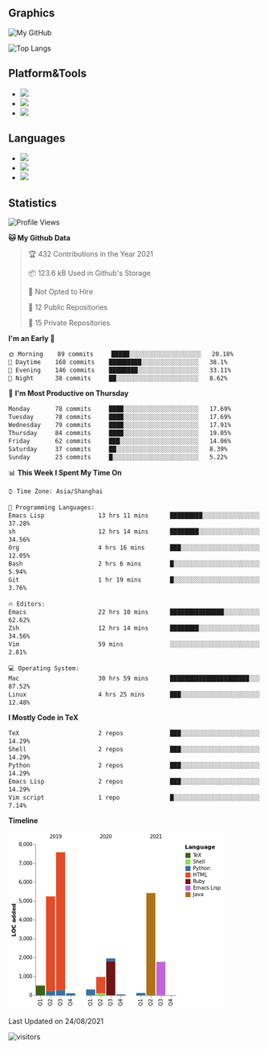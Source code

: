 ## Graphics

![My GitHub](https://github-readme-stats.vercel.app/api?username=SteamedFish&count_private=true&show_icons=true&theme=buefy&include_all_commits=false)

![Top Langs](https://github-readme-stats.vercel.app/api/top-langs/?username=SteamedFish&theme=buefy&hide=ruby&count_private=true&show_icons=true&layout=compact)

## Platform&Tools

* [![](https://img.shields.io/badge/ArchLinux--purple?style=flat-square&logo=ArchLinux)](https://www.archlinux.org/)
* [![](https://img.shields.io/badge/Gentoo-testing-purple?style=flat-square&logo=Gentoo)](https://www.gentoo.org/)
* [![](https://img.shields.io/badge/Doom%20Emacs-28-blue?style=flat-square&logo=Gnu%20emacs&logoColor=white)](https://www.gnu.org/software/emacs/)

## Languages

* [![](https://img.shields.io/badge/-Python-3776AB?style=flat-square&logo=python&logoColor=white)](https://www.python.org/)
* [![](https://img.shields.io/badge/-Bash-00ADD8?style=flat-square&logo=Gnu-bash&logoColor=white)](https://www.gnu.org/software/bash/)
* [![](https://img.shields.io/badge/-Go-00ADD8?style=flat-square&logo=go&logoColor=white)](https://golang.org/)

## Statistics

<!--START_SECTION:waka-->
![Profile Views](http://img.shields.io/badge/Profile%20Views-6-blue)

**🐱 My Github Data** 

> 🏆 432 Contributions in the Year 2021
 > 
> 📦 123.6 kB Used in Github's Storage 
 > 
> 🚫 Not Opted to Hire
 > 
> 📜 12 Public Repositories 
 > 
> 🔑 15 Private Repositories  
 > 
**I'm an Early 🐤** 

```text
🌞 Morning    89 commits     █████░░░░░░░░░░░░░░░░░░░░   20.18% 
🌆 Daytime    168 commits    █████████░░░░░░░░░░░░░░░░   38.1% 
🌃 Evening    146 commits    ████████░░░░░░░░░░░░░░░░░   33.11% 
🌙 Night      38 commits     ██░░░░░░░░░░░░░░░░░░░░░░░   8.62%

```
📅 **I'm Most Productive on Thursday** 

```text
Monday       78 commits     ████░░░░░░░░░░░░░░░░░░░░░   17.69% 
Tuesday      78 commits     ████░░░░░░░░░░░░░░░░░░░░░   17.69% 
Wednesday    79 commits     ████░░░░░░░░░░░░░░░░░░░░░   17.91% 
Thursday     84 commits     ████░░░░░░░░░░░░░░░░░░░░░   19.05% 
Friday       62 commits     ███░░░░░░░░░░░░░░░░░░░░░░   14.06% 
Saturday     37 commits     ██░░░░░░░░░░░░░░░░░░░░░░░   8.39% 
Sunday       23 commits     █░░░░░░░░░░░░░░░░░░░░░░░░   5.22%

```


📊 **This Week I Spent My Time On** 

```text
⌚︎ Time Zone: Asia/Shanghai

💬 Programming Languages: 
Emacs Lisp               13 hrs 11 mins      █████████░░░░░░░░░░░░░░░░   37.28% 
sh                       12 hrs 14 mins      ████████░░░░░░░░░░░░░░░░░   34.56% 
Org                      4 hrs 16 mins       ███░░░░░░░░░░░░░░░░░░░░░░   12.05% 
Bash                     2 hrs 6 mins        █░░░░░░░░░░░░░░░░░░░░░░░░   5.94% 
Git                      1 hr 19 mins        █░░░░░░░░░░░░░░░░░░░░░░░░   3.76%

🔥 Editors: 
Emacs                    22 hrs 10 mins      ███████████████░░░░░░░░░░   62.62% 
Zsh                      12 hrs 14 mins      ████████░░░░░░░░░░░░░░░░░   34.56% 
Vim                      59 mins             ░░░░░░░░░░░░░░░░░░░░░░░░░   2.81%

💻 Operating System: 
Mac                      30 hrs 59 mins      ██████████████████████░░░   87.52% 
Linux                    4 hrs 25 mins       ███░░░░░░░░░░░░░░░░░░░░░░   12.48%

```

**I Mostly Code in TeX** 

```text
TeX                      2 repos             ███░░░░░░░░░░░░░░░░░░░░░░   14.29% 
Shell                    2 repos             ███░░░░░░░░░░░░░░░░░░░░░░   14.29% 
Python                   2 repos             ███░░░░░░░░░░░░░░░░░░░░░░   14.29% 
Emacs Lisp               2 repos             ███░░░░░░░░░░░░░░░░░░░░░░   14.29% 
Vim script               1 repo              █░░░░░░░░░░░░░░░░░░░░░░░░   7.14%

```


**Timeline**

![Chart not found](https://raw.githubusercontent.com/SteamedFish/SteamedFish/master/charts/bar_graph.png) 


 Last Updated on 24/08/2021
<!--END_SECTION:waka-->

![visitors](https://visitor-badge.laobi.icu/badge?page_id=SteamedFish.SteamedFish)
